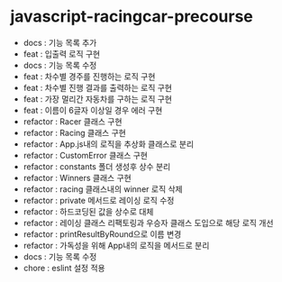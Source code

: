 # javascript-racingcar-precourse

- docs : 기능 목록 추가
- feat : 입출력 로직 구현
- docs : 기능 목록 수정
- feat : 차수별 경주를 진행하는 로직 구현
- feat : 차수별 진행 결과를 출력하는 로직 구현
- feat : 가장 멀리간 자동차를 구하는 로직 구현
- feat : 이름이 6글자 이상일 경우 에러 구현
- refactor : Racer 클래스 구현
- refactor : Racing 클래스 구현
- refactor : App.js내의 로직을 추상화 클래스로 분리
- refactor : CustomError 클래스 구현
- refactor : constants 폴더 생성후 상수 분리
- refactor : Winners 클래스 구현
- refactor : racing 클래스내의 winner 로직 삭제
- refactor : private 메서드로 레이싱 로직 수정
- refactor : 하드코딩된 값을 상수로 대체
- refactor : 레이싱 클래스 리팩토링과 우승자 클래스 도입으로 해당 로직 개선
- refactor : printResultByRound으로 이름 변경
- refactor : 가독성을 위해 App내의 로직을 메서드로 분리
- docs : 기능 목록 수정
- chore : eslint 설정 적용

